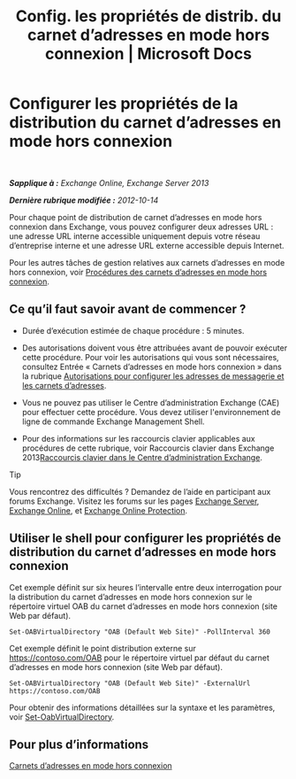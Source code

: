 ﻿---
title: 'Config. les propriétés de distrib. du carnet d’adresses en mode hors connexion | Microsoft Docs'
TOCTitle: Configurer les propriétés de la distribution du carnet d’adresses en mode hors connexion
ms:assetid: 8df985e9-75ba-47ea-9cc3-aa98a5d8acf4
ms:mtpsurl: https://technet.microsoft.com/fr-fr/library/Bb123710(v=EXCHG.150)
ms:contentKeyID: 50478659
ms.date: 04/24/2018
mtps_version: v=EXCHG.150
f1_keywords:
- Microsoft.Exchange.Management.SnapIn.Esm.Servers.ClientAccess.OabDistributionGeneralPage
ms.translationtype: HT
---

# Configurer les propriétés de la distribution du carnet d’adresses en mode hors connexion

 

_**Sapplique à :** Exchange Online, Exchange Server 2013_

_**Dernière rubrique modifiée :** 2012-10-14_

Pour chaque point de distribution de carnet d’adresses en mode hors connexion dans Exchange, vous pouvez configurer deux adresses URL : une adresse URL interne accessible uniquement depuis votre réseau d’entreprise interne et une adresse URL externe accessible depuis Internet.

Pour les autres tâches de gestion relatives aux carnets d’adresses en mode hors connexion, voir [Procédures des carnets d’adresses en mode hors connexion](offline-address-book-procedures-exchange-2013-help.md).

## Ce qu’il faut savoir avant de commencer ?

  - Durée d’exécution estimée de chaque procédure : 5 minutes.

  - Des autorisations doivent vous être attribuées avant de pouvoir exécuter cette procédure. Pour voir les autorisations qui vous sont nécessaires, consultez Entrée « Carnets d’adresses en mode hors connexion » dans la rubrique [Autorisations pour configurer les adresses de messagerie et les carnets d’adresses](email-address-and-address-book-permissions-exchange-2013-help.md).

  - Vous ne pouvez pas utiliser le Centre d’administration Exchange (CAE) pour effectuer cette procédure. Vous devez utiliser l'environnement de ligne de commande Exchange Management Shell.

  - Pour des informations sur les raccourcis clavier applicables aux procédures de cette rubrique, voir Raccourcis clavier dans Exchange 2013[Raccourcis clavier dans le Centre d’administration Exchange](keyboard-shortcuts-in-the-exchange-admin-center-exchange-online-protection-help.md).

> [!TIP]
> Vous rencontrez des difficultés ? Demandez de l’aide en participant aux forums Exchange. Visitez les forums sur les pages <a href="https://go.microsoft.com/fwlink/p/?linkid=60612">Exchange Server</a>, <a href="https://go.microsoft.com/fwlink/p/?linkid=267542">Exchange Online</a>, et <a href="https://go.microsoft.com/fwlink/p/?linkid=285351">Exchange Online Protection</a>.


## Utiliser le shell pour configurer les propriétés de distribution du carnet d’adresses en mode hors connexion

Cet exemple définit sur six heures l’intervalle entre deux interrogation pour la distribution du carnet d’adresses en mode hors connexion sur le répertoire virtuel OAB du carnet d’adresses en mode hors connexion (site Web par défaut).

    Set-OABVirtualDirectory "OAB (Default Web Site)" -PollInterval 360

Cet exemple définit le point distribution externe sur https://contoso.com/OAB pour le répertoire virtuel par défaut du carnet d’adresses en mode hors connexion (site Web par défaut).

    Set-OABVirtualDirectory "OAB (Default Web Site)" -ExternalUrl https://contoso.com/OAB

Pour obtenir des informations détaillées sur la syntaxe et les paramètres, voir [Set-OabVirtualDirectory](https://technet.microsoft.com/fr-fr/library/bb124707\(v=exchg.150\)).

## Pour plus d’informations

[Carnets d’adresses en mode hors connexion](offline-address-books-exchange-2013-help.md)

